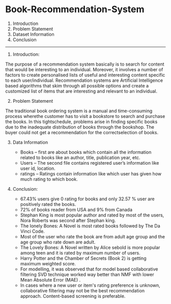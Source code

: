# Book-Recommendation-System
1. Introduction
2. Problem Statement
3. Dataset Information
4. Conclusion
*****

1. Introduction:

The purpose of a recommendation system basically is to search for content that would be interesting to an individual. Moreover, it involves a number of factors to create personalised lists of useful and interesting content specific to each user/individual. Recommendation systems are Artificial Intelligence based algorithms that skim through all possible options and create a customized list of items that are interesting and relevant to an individual. 

2. Problem Statement

  The traditional book ordering system is a manual and time-consuming process wherethe customer has to visit a bookstore to search and purchase the books. In this tightschedule, problems arise in finding specific books due to the inadequate distribution of books through the bookshop. The buyer could not get a recommendation for the correctselection of books.

3. Data Information
    * Books – first are about books which contain all the information related to books like an author, title, publication year, etc.
    * Users – The second file contains registered user’s information like user id, location.
    * ratings –  Ratings contain information like which user has given how much rating to which book.
    
4. Conclusion:

    * 67.43% users give 0 rating for books and only 32.57 % user are positively rated the books.
    * 72% of books reader from USA and 9% from Canada
    * Stephan King is most popular author and rated by most of the users, Nora Roberts was second after Stephan king.
    * The lonely Bones: A Novel is most rated books followed by The Da Vinci Code.
    * Most of the user who rate the book are from adult age group and the age group who rate down are adult.
    * The Lovely Bones: A Novel written by Alice sebold is more popular among teen and it is rated by maximum number of users.
    * Harry Potter and the Chamber of Secrets (Book 2) is getting maximum weighted score.
    * For modelling, it was observed that for model based collaborative filtering SVD technique worked way better than NMF with lower Mean Absolute Error (MAE) .
    * In cases where a new user or item's rating preference is unknown, collaborative filtering may not be the best recommendation approach. Content-based screening is preferable.
